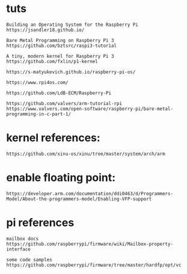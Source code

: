 # tuts
	Building an Operating System for the Raspberry Pi
	https://jsandler18.github.io/

	Bare Metal Programming on Raspberry Pi 3
	https://github.com/bztsrc/raspi3-tutorial

	A tiny, modern kernel for Raspberry Pi 3
	https://github.com/fxlin/p1-kernel

	https://s-matyukevich.github.io/raspberry-pi-os/

	https://www.rpi4os.com/

	https://github.com/LdB-ECM/Raspberry-Pi

	https://github.com/valvers/arm-tutorial-rpi
	https://www.valvers.com/open-software/raspberry-pi/bare-metal-programming-in-c-part-1/

# kernel references:
	https://github.com/xinu-os/xinu/tree/master/system/arch/arm

# enable floating point:
	https://developer.arm.com/documentation/ddi0463/d/Programmers-Model/About-the-programmers-model/Enabling-VFP-support

# pi references
	mailbox docs
	https://github.com/raspberrypi/firmware/wiki/Mailbox-property-interface

	some code samples
	https://github.com/raspberrypi/firmware/tree/master/hardfp/opt/vc
	